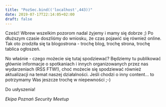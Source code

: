 ```yaml
---
title: "PozSec.bind(('localhost',443))"
date: 2019-07-17T22:14:05+02:00
draft: false
---
```


Cześć! Wbrew wszelkim pozorom nadal żyjemy i mamy się dobrze ;) Po dłuższym czasie doszliśmy do wniosku, że czas pojawić się również online. Tak oto zrodziła się ta blogostrona - trochę blog, trochę strona, trochę tablica ogłoszeń.

No właśnie - czego możecie się tutaj spodziewać? Będziemy tu publikować głównie informacje o spotkaniach i innych organizowanych przez nas wydarzeniach (RSS FTW!), choć możecie się spodziewać również aktualizacji na temat naszej działalności. Jeśli chodzi o inny content... to potrzymamy Was jeszcze trochę w niepewności ;-)


Do usłyszenia!

*Ekipa Poznań Security Meetup*
